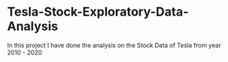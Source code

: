 # Tesla-Stock-Exploratory-Data-Analysis
In this project I have done the analysis on the Stock Data of Tesla from year 2010 - 2020 
